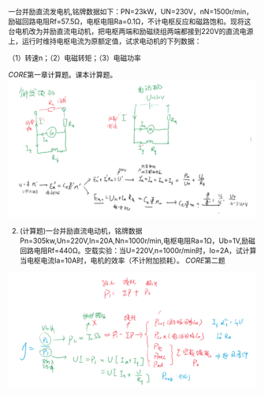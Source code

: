 <!--
 * @Author: 小叶同学
 * @Date: 2024-03-17 20:55:14
 * @LastEditors: Ashington ashington258@proton.me
 * @LastEditTime: 2024-06-20 07:44:59
 * @Description: 请填写简介
-->
一台并励直流发电机,铭牌数据如下：PN=23kW，UN=230V，nN=1500r/min，励磁回路电阻Rf=57.5Ω，电枢电阻Ra=0.1Ω，不计电枢反应和磁路饱和。现将这台电机改为并励直流电动机，把电枢两端和励磁绕组两端都接到220V的直流电源上，运行时维持电枢电流为原额定值，试求电动机的下列数据： 

（1）转速n；（2）电磁转矩；（3）电磁功率

*CORE*第一章计算题。课本计算题。
![alt text](image.png)

2. (计算题)一台并励直流电动机，铭牌数据Pn=305kw,Un=220V,In=20A,Nn=1000r/min,电枢电阻Ra=1Ω，Ub=1V,励磁回路电阻Rf=440Ω。空载实验：当U=220V,n=1000r/min时，Io=2A，试计算当电枢电流Ia=10A时，电机的效率（不计附加损耗）。
*CORE*第二题

![alt text](image-2.png)

